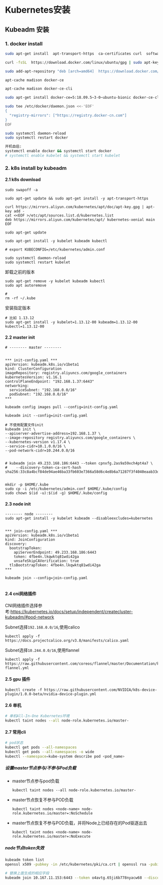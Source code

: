 # Kubernetes安装


<!--more-->

## Kubeadm 安装

### 1. docker install

```bash
sudo apt-get install  apt-transport-https  ca-certificates curl  software-properties-common

curl -fsSL  https://download.docker.com/linux/ubuntu/gpg | sudo apt-key add

sudo add-apt-repository "deb [arch=amd64]  https://download.docker.com/linux/ubuntu $(lsb_release -cs) stable" 

apt-cache madison docker-ce

apt-cache madison docker-ce-cli

sudo apt-get install docker-ce=5:18.09.5~3-0~ubuntu-bionic docker-ce-cli=5:18.09.5~3-0~ubuntu-bionic containerd.io

sudo tee /etc/docker/daemon.json <<-'EOF'
{
  "registry-mirrors": ["https://registry.docker-cn.com"]
}
EOF

sudo systemctl daemon-reload
sudo systemctl restart docker

开机自启:
systemctl enable docker && systemctl start docker
# systemctl enable kubelet && systemctl start kubelet


```



### 2. k8s install by kubeadm

#### 2.1 k8s download

```shell
sudo swapoff -a

sudo apt-get update && sudo apt-get install -y apt-transport-https

curl https://mirrors.aliyun.com/kubernetes/apt/doc/apt-key.gpg | apt-key add - 
cat <<EOF >/etc/apt/sources.list.d/kubernetes.list
deb https://mirrors.aliyun.com/kubernetes/apt/ kubernetes-xenial main
EOF

sudo apt-get update

sudo apt-get install -y kubelet kubeadm kubectl

# export KUBECONFIG=/etc/kubernetes/admin.conf

sudo systemctl daemon-reload
sudo systemctl restart kubelet
```



卸载之前的版本

```shell
sudo apt-get remove -y kubelet kubeadm kubectl
sudo apt autoremove

# 
rm -rf ~/.kube
```



安装指定版本

```shell
# 比如 1.13.12
sudo apt-get install -y kubelet=1.13.12-00 kubeadm=1.13.12-00 kubectl=1.13.12-00
```



#### 2.2 master init

```shell
# -------- master --------


*** init-config.yaml ***
apiVersion: kubeadm.k8s.io/v1beta1
kind: ClusterConfiguration
imageRepository: registry.aliyuncs.com/google_containers
kubernetesVersion: v1.16.1
controlPlaneEndpoint: "192.168.1.37:6443"
networking:
  serviceSubnet: "192.168.0.0/16"
  podSubnet: "192.168.0.0/16"
***

kubeadm config images pull --config=init-config.yaml

kubeadm init --config=init-config.yaml

# 不使用配置文件init
kubeadm init \
--apiserver-advertise-address=192.168.1.37 \
--image-repository registry.aliyuncs.com/google_containers \
--kubernetes-version v1.17.4 \
--service-cidr=10.1.0.0/16 \
--pod-network-cidr=10.244.0.0/16


# kubeadm join 49.233.168.186:6443 --token cpnxfg.2as9a59xch4pt4a7 \
#    --discovery-token-ca-cert-hash sha256:33c8a4bcf84de94ae46ba33fb603e7366a58d6c4e8b6a71287f3f4040eaab33d


mkdir -p $HOME/.kube
sudo cp -i /etc/kubernetes/admin.conf $HOME/.kube/config
sudo chown $(id -u):$(id -g) $HOME/.kube/config
```



#### 2.3 node init

```shell
-------- node --------
sudo apt-get install -y kubelet kubeadm --disableexcludes=kubernetes


*** join-config.yaml ***
apiVersion: kubeadm.k8s.io/v1beta1
kind: JoinConfiguration
discovery:
  bootstrapToken:
	apiServerEndpoint: 49.233.168.186:6443
	token: 4fbe4n.lkqwktq81wdi42ga
	unsafeSkipCAVerification: true
  tlsBootstrapToken: 4fbe4n.lkqwktq81wdi42ga
***

kubeadm join --config=join-config.yaml 
  
```



#### 2.4 cni网络插件

 CNI网络插件选择参考:https://kubernetes.io/docs/setup/independent/createcluster-kubeadm/#pod-network

Subnet选择`192.168.0.0/16`,使用calico

```shell
kubectl apply -f https://docs.projectcalico.org/v3.8/manifests/calico.yaml
```

Subnet选择`10.244.0.0/16`,使用flannel

```shell
kubectl apply -f https://raw.githubusercontent.com/coreos/flannel/master/Documentation/kube-flannel.yml
```



#### 2.5 gpu 插件

```shell
kubectl create -f https://raw.githubusercontent.com/NVIDIA/k8s-device-plugin/1.0.0-beta/nvidia-device-plugin.yml
```



#### 2.6 单机

```bash
# 单机All-In-One Kubernetes环境
kubectl taint nodes --all node-role.kubernetes.io/master-
```



#### 2.7 常用cli

```bash
# pod状态
kubectl get pods --all-namespaces
kubectl get pods --all-namespaces -o wide
kubectl --namespace=kube-system describe pod <pod_name>

```



##### 设置master节点参与/不参与Pod负载

- master节点参与pod负载

  ```
  kubectl taint nodes --all node-role.kubernetes.io/master-
  ```

  

- master节点恢复不参与POD负载

  ```
  kubectl taint nodes <node-name> node-role.kubernetes.io/master=:NoSchedule
  ```

  

- master节点恢复不参与POD负载，并将Node上已经存在的Pod驱逐出去

  ```
  kubectl taint nodes <node-name> node-role.kubernetes.io/master=:NoExecute
  ```



##### node节点token失效

```bash
kubeadm token list
openssl x509 -pubkey -in /etc/kubernetes/pki/ca.crt | openssl rsa -pubin -outform der 2>/dev/null | openssl dgst -sha256 -hex | sed 's/^.* //'

# 替换上面生成的相应字段
kubeadm join 10.167.11.153:6443 --token o4avtg.65ji6b778nyacw68 --discovery-token-ca-cert-hash sha256:2cc3029123db737f234186636330e87b5510c173c669f513a9c0e0da395515b0

```


